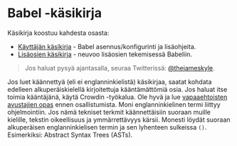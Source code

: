 # Babel -käsikirja

Käsikirja koostuu kahdesta osasta:

  * [Käyttäjän käsikirja](user-handbook.md) - Babel asennus/konfigurinti ja lisäohjeita.
  * [Lisäosien käsikirja](plugin-handbook.md) - neuvoo lisäosien tekemisessä Babeliin.

> Jos haluat pysyä ajantasalla, seuraa Twitterissä: [@thejameskyle](https://twitter.com/thejameskyle).

Jos luet käännettyä (eli ei englanninkielistä) käsikirjaa, saatat kohdata edelleen alkuperäiskielellä kirjoitettuja kääntämättömiä osia. Jos haluat itse toimia kääntäjänä, käytä Crowdin -työkalua. Ole hyvä ja lue [vapaaehtoisten avustajien opas](/CONTRIBUTING.md) ennen osallistumista. Moni englanninkielinen termi liittyy ohjelmointiin. Jos nämä tekniset terkmit käännettäisiin suoraan muille kielille, tekstin oikeellisuus ja ymmärrettävyys kärsii. Monesti löydät suoraan alkuperäisen englanninkielisen termin ja sen lyhenteen sulkeissa `()`. Esimerkiksi: Abstract Syntax Trees (ASTs).